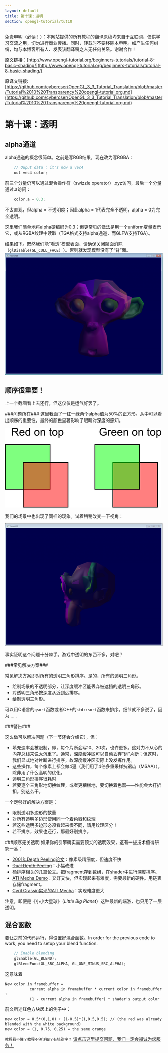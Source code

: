 ```yaml
---
layout: default
title: 第十课：透明
section: opengl-tutorial/tut10
---
```

<style>
  h3 {
	margin: 20px 0px 10px 0px;
  }
</style>

免责申明（必读！）：本网站提供的所有教程的翻译原稿均来自于互联网，仅供学习交流之用，切勿进行商业传播。同时，转载时不要移除本申明。如产生任何纠纷，均与本博客所有人、发表该翻译稿之人无任何关系。谢谢合作！

原文链接：[http://www.opengl-tutorial.org/beginners-tutorials/tutorial-8-basic-shading/](http://www.opengl-tutorial.org/beginners-tutorials/tutorial-8-basic-shading/)

原译文链接: [https://github.com/cybercser/OpenGL_3_3_Tutorial_Translation/blob/master/Tutorial%2010%20Transparency%20opengl-tutorial.org.md](https://github.com/cybercser/OpenGL_3_3_Tutorial_Translation/blob/master/Tutorial%2010%20Transparency%20opengl-tutorial.org.md)

第十课：透明
===

alpha通道
---
alpha通道的概念很简单。之前是写RGB结果，现在改为写RGBA：
```cpp
    // Ouput data : it's now a vec4
    out vec4 color;
```
前三个分量仍可以通过混合操作符（swizzle operator）.xyz访问，最后一个分量通过.a访问：
```cpp
    color.a = 0.3;
```
不太直观，但alpha = 不透明度；因此alpha = 1代表完全不透明，alpha = 0为完全透明。


这里我们简单地将alpha硬编码为0.3；但更常见的做法是用一个uniform变量表示它，或从RGBA纹理中读取（TGA格式支持alpha通道，而GLFW支持TGA）。

结果如下。既然我们能“看透”模型表面，请确保关闭隐面消除（`glDisable(GL_CULL_FACE) `）。否则就发现模型没有了“背”面。
![transparencyok-1024x793](./res/transparencyok-1024x793.png)

顺序很重要！
---
上一个截图看上去还行，但这仅仅是运气好罢了。

###问题所在###
这里我画了一红一绿两个alpha值为50%的正方形。从中可以看出顺序的重要性，最终的颜色显著影响了眼睛对深度的感知。

![transparencyorder](./res/transparencyorder.png)

我们的场景中也出现了同样的现象。试着稍稍改变一下视角：

![transparencybad-1024x793](./res/transparencybad-1024x793.png)

事实证明这个问题十分棘手。游戏中透明的东西不多，对吧？

###常见解决方案###

常见解决方案即对所有的透明三角形排序。是的，所有的透明三角形。

- 绘制场景的不透明部分，让深度缓冲区能丢弃被遮挡的透明三角形。
- 对透明三角形按深度从近到远排序。
- 绘制透明三角形。

可以用C语言的`qsort`函数或者C++的`std::sort`函数来排序。细节就不多说了，因为……

###警告###

这么做可以解决问题（下一节还会介绍它），但：

- 填充速率会被限制，即，每个片断会写10、20次，也许更多。这对力不从心的内存总线来说太沉重了。通常，深度缓冲区可以自动丢弃“远”片断；但这时，我们显式地对片断进行排序，故深度缓冲区实际上没发挥作用。
- 这些操作，每个像素上都会做4遍（我们用了4倍多重采样抗锯齿（MSAA）），除非用了什么高明的优化。
- 透明三角形排序很耗时
- 若要逐个三角形地切换纹理，或者更糟糕地，要切换着色器——性能会大打折扣。别这么干。

一个足够好的解决方案是：

- 限制透明多边形的数量
- 对所有透明多边形使用同一个着色器和纹理
- 若这些透明多边形必须看起来很不同，请用纹理区分！
- 若不排序，效果也还行，那最好别排序。

###顺序无关透明
如果你的引擎确实需要顶尖的透明效果，这有一些技术值得研究一番：

- [2001年Depth Peeling论文](http://citeseerx.ist.psu.edu/viewdoc/download?doi=10.1.1.18.9286&rep=rep1&type=pdf)：像素级精细度，但速度不快
- <del>[Dual Depth Peeling](http://developer.download.nvidia.com/SDK/10/opengl/src/dual_depth_peeling/doc/DualDepthPeeling.pdf)</del>：小幅改进
- 桶排序相关的几篇论文。把fragment存到数组，在shader中进行深度排序。
- [ATI Mecha Demo](http://fr.slideshare.net/hgruen/oit-and-indirect-illumination-using-dx11-linked-lists)：又好又快，但实现起来有难度，需要最新的硬件。用链表存储fragment。
- [Cyril Crassin实现的ATI Mecha](http://blog.icare3d.org/2010/07/opengl-40-abuffer-v20-linked-lists-of.html)：实现难度更大

注意，即便是《小小大星球》（*Little Big Planet*）这种最新的端游，也只用了一层透明。

混合函数
---
要让之前的代码运行，得设置好混合函数。In order for the previous code to work, you need to setup your blend function.
```cpp
    // Enable blending
    glEnable(GL_BLEND);
    glBlendFunc(GL_SRC_ALPHA, GL_ONE_MINUS_SRC_ALPHA);
```
这意味着

    New color in framebuffer = 
               current alpha in framebuffer * current color in framebuffer + 
               (1 - current alpha in framebuffer) * shader's output color
               
前文所述红色方块居上的例子中：

    new color = 0.5*(0,1,0) + (1-0.5)*(1,0.5,0.5); // (the red was already blended with the white background)
    new color = (1, 0.75, 0.25) = the same orange


`教程看不懂？教程不够详细？有错别字？` [请点击这里提交问题，我们一定会竭诚为您服务！](https://github.com/andyque/opengl-tutorials/issues/new)
